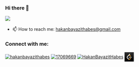 ### Hi there 👋

[![](https://visitcount.itsvg.in/api?id=HakanBayazitHabes&label=Viewers&color=12&icon=3&pretty=true)](https://visitcount.itsvg.in)

- 📫 How to reach me: hakanbayazithabes@gmail.com

 <h3 align="left">Connect with me:</h3>
<p align="left">
<a href="https://www.linkedin.com/in/hakan-bayaz%C4%B1thabe%C5%9F/" target="blank"><img align="center" src="https://raw.githubusercontent.com/rahuldkjain/github-profile-readme-generator/master/src/images/icons/Social/linked-in-alt.svg" alt="hakanbayazithabes" height="30" width="30" /></a>
<a href="https://stackoverflow.com/users/17069669/hakan-bayaz%c4%b1t?tab=profile" target="blank"><img align="center" src="https://raw.githubusercontent.com/rahuldkjain/github-profile-readme-generator/master/src/images/icons/Social/stack-overflow.svg" alt="17069669" height="30" width="30" /></a>
<a href="https://codersclub.co/tr/dev/HakanBayazitHabes" target="blank"><img align="center" src="https://codersclub.co/codersclub_extwhite.png" alt="HakanBayazitHabes" height="30" width="30" /></a>
<a href="https://leetcode.com/u/HakanBayazitHabes/" target="blank"><img align="center" src="https://github.com/HakanBayazitHabes/HakanBayazitHabes/blob/master/leetcode.jpg" alt="HakanBayazitHabes" height="30" width="30" /></a>
</p>

<!--
![Anurag's GitHub stats](https://github-readme-stats.vercel.app/api?username=HakanBayazitHabes&theme=dracula&show_icons=true)

![](https://komarev.com/ghpvc/?username=HakanBayazitHabes&color=blueviolet&style=flat-square)

**HakanBayazitHabes/HakanBayazitHabes** is a ✨ _special_ ✨ repository because its `README.md` (this file) appears on your GitHub profile.

Here are some ideas to get you started:

- 🔭 I’m currently working on ...
- 🌱 I’m currently learning ...
- 👯 I’m looking to collaborate on ...
- 🤔 I’m looking for help with ...
- 💬 Ask me about ...
- 📫 How to reach me: ...
- 😄 Pronouns: ...
- ⚡ Fun fact: ...
-->
